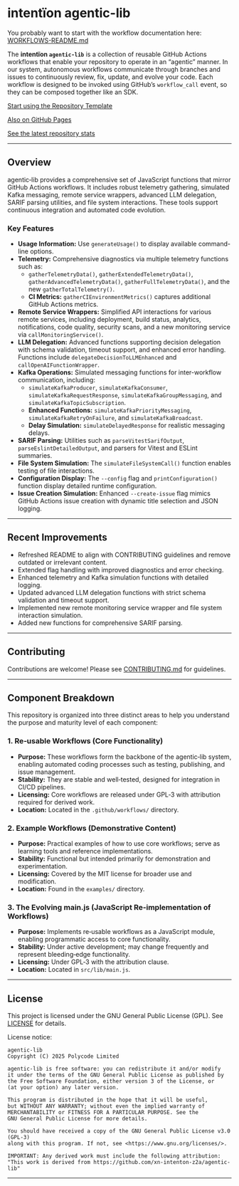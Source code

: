 # intentïon agentic-lib

You probably want to start with the workflow documentation here: [WORKFLOWS-README.md](https://github.com/xn-intenton-z2a/agentic-lib/blob/main/WORKFLOWS-README.md)

The **intentïon `agentic-lib`** is a collection of reusable GitHub Actions workflows that enable your repository to operate in an “agentic” manner. In our system, autonomous workflows communicate through branches and issues to continuously review, fix, update, and evolve your code. Each workflow is designed to be invoked using GitHub’s `workflow_call` event, so they can be composed together like an SDK.

[Start using the Repository Template](https://github.com/xn-intenton-z2a/repository0)

[Also on GitHub Pages](https://xn-intenton-z2a.github.io/agentic-lib/index.html)

[See the latest repository stats](https://xn-intenton-z2a.github.io/agentic-lib/latest.html)

---

## Overview

agentic‑lib provides a comprehensive set of JavaScript functions that mirror GitHub Actions workflows. It includes robust telemetry gathering, simulated Kafka messaging, remote service wrappers, advanced LLM delegation, SARIF parsing utilities, and file system interactions. These tools support continuous integration and automated code evolution.

### Key Features

- **Usage Information:**
  Use `generateUsage()` to display available command-line options.
- **Telemetry:**
  Comprehensive diagnostics via multiple telemetry functions such as:
  - `gatherTelemetryData()`, `gatherExtendedTelemetryData()`, `gatherAdvancedTelemetryData()`, `gatherFullTelemetryData()`, and the new `gatherTotalTelemetry()`.
  - **CI Metrics:** `gatherCIEnvironmentMetrics()` captures additional GitHub Actions metrics.
- **Remote Service Wrappers:**
  Simplified API interactions for various remote services, including deployment, build status, analytics, notifications, code quality, security scans, and a new monitoring service via `callMonitoringService()`.
- **LLM Delegation:**
  Advanced functions supporting decision delegation with schema validation, timeout support, and enhanced error handling. Functions include `delegateDecisionToLLMEnhanced` and `callOpenAIFunctionWrapper`.
- **Kafka Operations:**
  Simulated messaging functions for inter-workflow communication, including:
  - `simulateKafkaProducer`, `simulateKafkaConsumer`, `simulateKafkaRequestResponse`, `simulateKafkaGroupMessaging`, and `simulateKafkaTopicSubscription`.
  - **Enhanced Functions:** `simulateKafkaPriorityMessaging`, `simulateKafkaRetryOnFailure`, and `simulateKafkaBroadcast`.
  - **Delay Simulation:** `simulateDelayedResponse` for realistic messaging delays.
- **SARIF Parsing:**
  Utilities such as `parseVitestSarifOutput`, `parseEslintDetailedOutput`, and parsers for Vitest and ESLint summaries.
- **File System Simulation:**
  The `simulateFileSystemCall()` function enables testing of file interactions.
- **Configuration Display:**
  The `--config` flag and `printConfiguration()` function display detailed runtime configuration.
- **Issue Creation Simulation:**
  Enhanced `--create-issue` flag mimics GitHub Actions issue creation with dynamic title selection and JSON logging.

---

## Recent Improvements

- Refreshed README to align with CONTRIBUTING guidelines and remove outdated or irrelevant content.
- Extended flag handling with improved diagnostics and error checking.
- Enhanced telemetry and Kafka simulation functions with detailed logging.
- Updated advanced LLM delegation functions with strict schema validation and timeout support.
- Implemented new remote monitoring service wrapper and file system interaction simulation.
- Added new functions for comprehensive SARIF parsing.

---

## Contributing

Contributions are welcome! Please see [CONTRIBUTING.md](CONTRIBUTING.md) for guidelines.

---

## Component Breakdown

This repository is organized into three distinct areas to help you understand the purpose and maturity level of each component:

### 1. Re‑usable Workflows (Core Functionality)
- **Purpose:**
  These workflows form the backbone of the agentic‑lib system, enabling automated coding processes such as testing, publishing, and issue management.
- **Stability:**
  They are stable and well‑tested, designed for integration in CI/CD pipelines.
- **Licensing:**
  Core workflows are released under GPL‑3 with attribution required for derived work.
- **Location:**
  Located in the `.github/workflows/` directory.

### 2. Example Workflows (Demonstrative Content)
- **Purpose:**
  Practical examples of how to use core workflows; serve as learning tools and reference implementations.
- **Stability:**
  Functional but intended primarily for demonstration and experimentation.
- **Licensing:**
  Covered by the MIT license for broader use and modification.
- **Location:**
  Found in the `examples/` directory.

### 3. The Evolving main.js (JavaScript Re‑implementation of Workflows)
- **Purpose:**
  Implements re‑usable workflows as a JavaScript module, enabling programmatic access to core functionality.
- **Stability:**
  Under active development; may change frequently and represent bleeding‑edge functionality.
- **Licensing:**
  Under GPL‑3 with the attribution clause.
- **Location:**
  Located in `src/lib/main.js`.

---

## License

This project is licensed under the GNU General Public License (GPL). See [LICENSE](LICENSE) for details.

License notice:
```
agentic-lib
Copyright (C) 2025 Polycode Limited

agentic-lib is free software: you can redistribute it and/or modify
it under the terms of the GNU General Public License as published by
the Free Software Foundation, either version 3 of the License, or
(at your option) any later version.

This program is distributed in the hope that it will be useful,
but WITHOUT ANY WARRANTY; without even the implied warranty of
MERCHANTABILITY or FITNESS FOR A PARTICULAR PURPOSE. See the
GNU General Public License for more details.

You should have received a copy of the GNU General Public License v3.0 (GPL‑3)
along with this program. If not, see <https://www.gnu.org/licenses/>.

IMPORTANT: Any derived work must include the following attribution:
"This work is derived from https://github.com/xn-intenton-z2a/agentic-lib"
```

---
